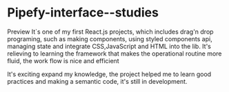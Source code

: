 # Pipefy-interface--studies

Preview
It`s one of my first React.js projects, which includes drag'n drop programing, such as making components, using styled components api, managing state and integrate CSS,JavaScript and HTML into the lib. It's relieving to learning the framework that makes the operational routine more fluid, the work flow is nice and efficient

It's exciting expand my knowledge, the project helped me to learn good practices and making a semantic code, it's still in development.
